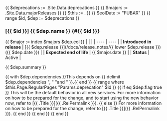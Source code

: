 {{ $deprecations := .Site.Data.deprecations }}
{{ $majors := .Site.Data.majorReleases }}
{{ $this := . }}
{{ $eolDate := "FUBAR" }}
{{ range $id, $dep := $deprecations }}
### [{{ $id }}] {{ $dep.name }} {#{{ $id }}}
<!-- this will access .Site.Data.majorReleases[ $dep.eol ] -->
{{ $major := index $majors $dep.eol }}
|  |  |
| ---- | ---- |
| **Introduced in release** | [{{ $dep.release }}](/docs/release_notes/{{ lower $dep.release }}) ({{ $dep.date }}) |
| **Expected end of life** | {{ $major.date }} |
| **Status** | Active |

{{ $dep.summary }}
<!-- TODO: make dependencies anchors -->
{{ with $dep.dependencies }}This depends on {{ delimit $dep.dependencies ", " "and " }}.{{ end }}
{{ range where $this.Page.RegularPages "Params.deprecation" $id }}
{{ if eq $dep.flag true }}
This will be the default behavior in all new services. For more information on how to be prepared for the change, and to start using the new behavior now, refer to [{{ .Title }}]({{ .RelPermalink }}).
{{ else }}
For more information on how to be prepared for the change, refer to [{{ .Title }}]({{ .RelPermalink }}).
{{ end }}
{{ end }}
{{ end }}
